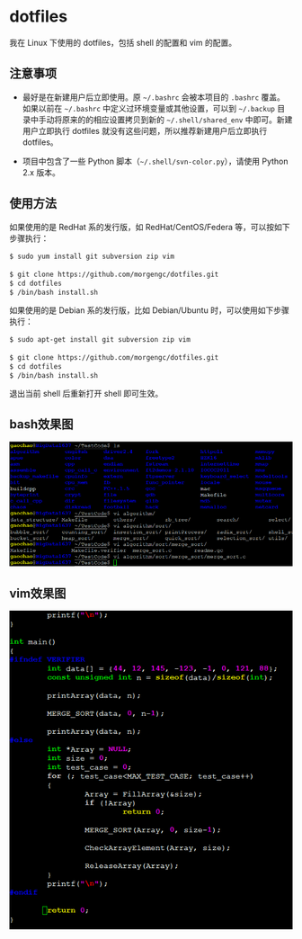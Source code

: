 # dotfiles
我在 Linux 下使用的 dotfiles，包括 shell 的配置和 vim 的配置。

## 注意事项

- 最好是在新建用户后立即使用。原 `~/.bashrc` 会被本项目的 `.bashrc` 覆盖。如果以前在 `~/.bashrc` 中定义过环境变量或其他设置，可以到 `~/.backup` 目录中手动将原来的的相应设置拷贝到新的 `~/.shell/shared_env` 中即可。新建用户立即执行 dotfiles 就没有这些问题，所以推荐新建用户后立即执行 dotfiles。

- 项目中包含了一些 Python 脚本（`~/.shell/svn-color.py`），请使用 Python 2.x 版本。

## 使用方法

如果使用的是 RedHat 系的发行版，如 RedHat/CentOS/Federa 等，可以按如下步骤执行：

```
$ sudo yum install git subversion zip vim

$ git clone https://github.com/morgengc/dotfiles.git
$ cd dotfiles
$ /bin/bash install.sh
```

如果使用的是 Debian 系的发行版，比如 Debian/Ubuntu 时，可以使用如下步骤执行：
```
$ sudo apt-get install git subversion zip vim

$ git clone https://github.com/morgengc/dotfiles.git
$ cd dotfiles
$ /bin/bash install.sh
```

退出当前 shell 后重新打开 shell 即可生效。

## bash效果图

![image](https://github.com/morgengc/dotfiles/blob/master/image/bash.png)

## vim效果图

![image](https://github.com/morgengc/dotfiles/blob/master/image/vim.png)

